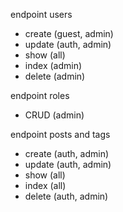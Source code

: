 endpoint users
- create (guest, admin)
- update (auth, admin)
- show (all)
- index (admin)
- delete (admin)

endpoint roles
- CRUD (admin)

endpoint posts and tags
- create (auth, admin)
- update (auth, admin)
- show (all)
- index (all)
- delete (auth, admin)